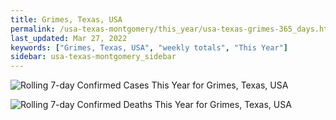 ```yaml
---
title: Grimes, Texas, USA
permalink: /usa-texas-montgomery/this_year/usa-texas-grimes-365_days.html
last_updated: Mar 27, 2022
keywords: ["Grimes, Texas, USA", "weekly totals", "This Year"]
sidebar: usa-texas-montgomery_sidebar
---
```


![Rolling 7-day Confirmed Cases This Year for Grimes, Texas, USA](/covid_tracker/images/graphs/usa-texas-grimes-rolling_7_days_confirmed-365_days_graph.png)

![Rolling 7-day Confirmed Deaths This Year for Grimes, Texas, USA](/covid_tracker/images/graphs/usa-texas-grimes-rolling_7_days_deaths-365_days_graph.png)
